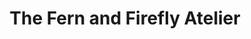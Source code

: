 ---
title: "The Fern and Firefly Atelier"
url: /muenchen/the-fern-and-firefly-atelier/
shop: Tattoo
---